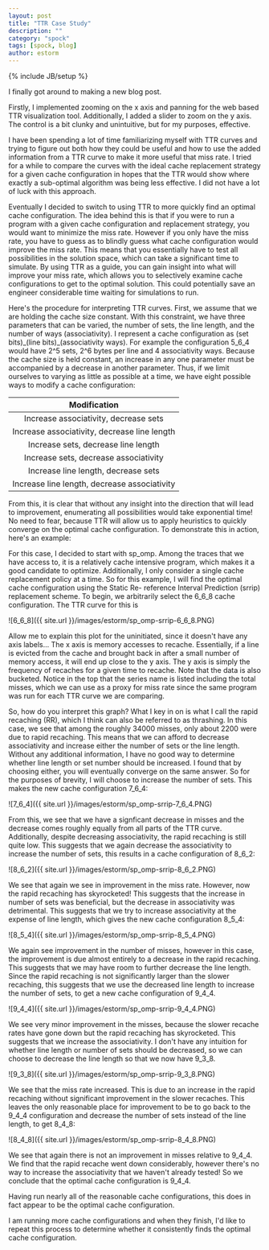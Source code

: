 ```yaml
---
layout: post
title: "TTR Case Study"
description: ""
category: "spock"
tags: [spock, blog]
author: estorm
---
```

{% include JB/setup %}

I finally got around to making a new blog post. 

Firstly, I implemented zooming on the x axis and panning for the web based TTR visualization tool. Additionally, I added a slider to zoom on the y axis. The control is a bit clunky and unintuitive, but for my purposes, effective. 

I have been spending a lot of time familiarizing myself with TTR curves and trying to figure out both how they could be useful and how to use the added information from a TTR curve to make it more useful that miss rate. I tried for a while to compare the curves with the ideal cache replacement strategy for a given cache configuration in hopes that the TTR would show where exactly a sub-optimal algorithm was being less effective. I did not have a lot of luck with this approach. 

Eventually I decided to switch to using TTR to more quickly find an optimal cache configuration. The idea behind this is that if you were to run a program with a given cache configuration and replacement strategy, you would want to minimize the miss rate. However if you only have the miss rate, you have to guess as to blindly guess what cache configuration would improve the miss rate. This means that you essentially have to test all possibilities in the solution space, which can take a significant time to simulate. By using TTR as a guide, you can gain insight into what will improve your miss rate, which allows you to selectively examine cache configurations to get to the optimal solution. This could potentially save an engineer considerable time waiting for simulations to run. 

Here's the procedure for interpreting TTR curves. First, we assume that we are holding the cache size constant. With this constraint, we have three parameters that can be varied, the number of sets, the line length, and the number of ways (associativity). I represent a cache configuration as (set bits)\_(line bits)\_(associativity ways). For example the configuration 5\_6\_4 would have 2^5 sets, 2^6 bytes per line and 4 associativity ways. Because the cache size is held constant, an increase in any one parameter must be accompanied by a decrease in another parameter. Thus, if we limit ourselves to varying as little as possible at a time, we have eight possible ways to modify a cache configuration:

| Modification |
| :------------: |
| Increase associativity, decrease sets |
| Increase associativity, decrease line length |
| Increase sets, decrease line length |
| Increase sets, decrease associativity |
| Increase line length, decrease sets |
| Increase line length, decrease associativity |


From this, it is clear that without any insight into the direction that will lead to improvement, enumerating all possibilities would take exponential time! No need to fear, because TTR will allow us to apply heuristics to quickly converge on the optimal cache configuration. To demonstrate this in action, here's an example:

For this case, I decided to start with sp\_omp. Among the traces that we have access to, it is a relatively cache intensive program, which makes it a good candidate to optimize. Additionally, I only consider a single cache replacement policy at a time. So for this example, I will find the optimal cache configuration using the  Static Re- reference Interval Prediction (srrip) replacement scheme. To begin, we arbitrarily select the 6\_6\_8 cache configuration. The TTR curve for this is

![6_6_8]({{ site.url }}/images/estorm/sp_omp-srrip-6_6_8.PNG)

Allow me to explain this plot for the uninitiated, since it doesn't have any axis labels...
The x axis is memory accesses to recache. Essentially, if a line is evicted from the cache and brought back in after a small number of memory access, it will end up close to the y axis. The y axis is simply the frequency of recaches for a given time to recache. Note that the data is also bucketed. Notice in the top that the series name is listed including the total misses, which we can use as a proxy for miss rate since the same program was run for each TTR curve we are comparing. 

So, how do you interpret this graph? What I key in on is what I call the rapid recaching (RR), which I think can also be referred to as thrashing. In this case, we see that among the roughly 34000 misses, only about 2200 were due to rapid recaching. This means that we can afford to decrease associativity and increase either the number of sets or the line length. Without any additional information, I have no good way to determine whether line length or set number should be increased. I found that by choosing either, you will eventually converge on the same answer. So for the purposes of brevity, I will choose to increase the number of sets. This makes the new cache configuration 7\_6\_4:

![7_6_4]({{ site.url }}/images/estorm/sp_omp-srrip-7_6_4.PNG)

From this, we see that we have a signficant decrease in misses and the decrease comes roughly equally from all parts of the TTR curve. Additionally, despite decreasing associativity, the rapid recaching is still quite low. This suggests that we again decrease the associativity to increase the number of sets, this results in a cache configuration of 8\_6\_2:

![8_6_2]({{ site.url }}/images/estorm/sp_omp-srrip-8_6_2.PNG)

We see that again we see in improvement in the miss rate. However, now the rapid recaching has skyrocketed! This suggests that the increase in number of sets was beneficial, but the decrease in associativity was detrimental. This suggests that we try to increase associativity at the expense of line length, which gives the new cache configuration 8\_5\_4:

![8_5_4]({{ site.url }}/images/estorm/sp_omp-srrip-8_5_4.PNG)

We again see improvement in the number of misses, however in this case, the improvement is due almost entirely to a decrease in the rapid recaching. This suggests that we may have room to further decrease the line length. Since the rapid recaching is not significantly larger than the slower recaching, this suggests that we use the decreased line length to increase the number of sets, to get a new cache configuration of 9\_4\_4. 

![9_4_4]({{ site.url }}/images/estorm/sp_omp-srrip-9_4_4.PNG)

We see very minor improvement in the misses, because the slower recache rates have gone down but the rapid recaching has skyrocketed. This suggests that we increase the associativity. I don't have any intuition for whether line length or number of sets should be decreased, so we can choose to decrease the line length so that we now have 9\_3\_8.

![9_3_8]({{ site.url }}/images/estorm/sp_omp-srrip-9_3_8.PNG)

We see that the miss rate increased. This is due to an increase in the rapid recaching without significant improvement in the slower recaches. This leaves the only reasonable place for improvement to be to go back to the 9\_4\_4 configuration and decrease the number of sets instead of the line length, to get 8\_4\_8:

![8_4_8]({{ site.url }}/images/estorm/sp_omp-srrip-8_4_8.PNG)

We see that again there is not an improvement in misses relative to 9_4_4. We find that the rapid recache went down considerably, however there's no way to increase the associativity that we haven't already tested! So we conclude that the optimal cache configuration is 9_4_4. 

Having run nearly all of the reasonable cache configurations, this does in fact appear to be the optimal cache configuration. 

I am running more cache configurations and when they finish, I'd like to repeat this process to determine whether it consistently finds the optimal cache configuration. 
